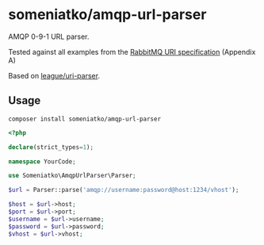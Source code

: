 # someniatko/amqp-url-parser

AMQP 0-9-1 URL parser.

Tested against all examples from the [RabbitMQ URI specification](https://www.rabbitmq.com/uri-spec.html) (Appendix A)

Based on [league/uri-parser](https://github.com/thephpleague/uri-parser).

## Usage

`composer install someniatko/amqp-url-parser`

```php
<?php

declare(strict_types=1);

namespace YourCode;

use Someniatko\AmqpUrlParser\Parser;

$url = Parser::parse('amqp://username:password@host:1234/vhost');

$host = $url->host;
$port = $url->port;
$username = $url->username;
$password = $url->password;
$vhost = $url->vhost;
```
